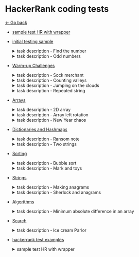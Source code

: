 # HackerRank coding tests

[<- Go back](../README.md)


- [sample test HR with wrapper](sample.php)

- [initial testing sample](initial-testing.php)

    <details><summary>task description - Find the number</summary>
    <img src="screenshots/tests-sample-questions-find-th-number-2019-03-11-15_44_38.png" alt="Find the number" width=100%> 
    </details>
    
    <details><summary>task description - Odd numbers</summary>
    <img src="screenshots/tests-sample-questions-odd-numbers-2019-03-11-15_50_37.png" alt="Odd numbers" width=100%> 
    </details>

- [Warm-up Challenges](warm-up-challenges.php)

    <details><summary>task description - Sock merchant</summary>
    <img src="screenshots/challenges-sock-merchant-problem-2019-03-11-16_11_22.png" alt="Sock merchant" width=100%> 
    </details>
    
    <details><summary>task description - Counting valleys</summary>
    <img src="screenshots/challenges-counting-valleys-problem-2019-03-11-16_34_04.png" alt="Counting valleys" width=100%> 
    </details>

    <details><summary>task description - Jumping on the clouds</summary>
    <img src="screenshots/challenges-jumping-on-the-clouds-problem-2019-03-11-18_09_47.png" alt="Jumping on the clouds" width=100%> 
    </details>

    <details><summary>task description - Repeated string</summary>
    <img src="screenshots/challenges-repeated-string-problem-2019-03-11-18_44_42.png" alt="Repeated string" width=100%> 
    </details>
    
- [Arrays](arrays.php)

    <details><summary>task description - 2D array</summary>
    <img src="screenshots/challenges-2d-array-problem-2019-03-11-22_56_30.png" alt="2D array" width=100%> 
    </details>
    
    <details><summary>task description - Array left rotation</summary>
    <img src="screenshots/challenges-ctci-array-left-rotation-problem-2019-03-11-23_36_38.png" alt="Array left rotation" width=100%> 
    </details>

    <details><summary>task description - New Year chaos</summary>
    <img src="screenshots/challenges-new-year-chaos-problem-2019-03-12-10_19_01.png" alt="New Year chaos" width=100%> 
    </details>

- [Dictionaries and Hashmaps](dictionaries-and-hashmaps.php)

    <details><summary>task description - Ransom note</summary>
    <img src="screenshots/challenges-ctci-ransom-note-problem-2019-03-12-22_50_57.png" alt="Ransom note" width=100%> 
    </details>
    
    <details><summary>task description - Two strings</summary>
    <img src="screenshots/challenges-two-strings-problem-2019-03-12-22_56_32.png" alt="Two strings" width=100%> 
    </details>

- [Sorting](sorting.php)

    <details><summary>task description - Bubble sort</summary>
    <img src="screenshots/challenges-ctci-bubble-sort-problem-2019-03-13-01_08_34.png" alt="Bubble sort" width=100%> 
    </details>
    
    <details><summary>task description - Mark and toys</summary>
    <img src="screenshots/challenges-mark-and-toys-problem-2019-03-13-01_13_08.png" alt="Mark and toys" width=100%> 
    </details>

- [Strings](strings.php)

    <details><summary>task description - Making anagrams</summary>
    <img src="screenshots/challenges-ctci-making-anagrams-problem-2019-03-14-08_49_53.png" alt="Making anagrams" width=100%> 
    </details>
    
    <details><summary>task description - Sherlock and anagrams</summary>
    <img src="screenshots/challenges-sherlock-and-anagrams-problem-2019-03-14-13_49_07.png" alt="Sherlock and anagrams" width=100%> 
    </details>

- [Algorithms](algorithms.php)

    <details><summary>task description - Minimum absolute difference in an array</summary>
    <img src="screenshots/challenges-minimum-absolute-difference-in-an-array-problem-2019-03-14-09_15_45.png" alt="Minimum absolute difference in an array" width=100%> 
    </details>

- [Search](search.php)

    <details><summary>task description - Ice cream Parlor</summary>
    <img src="screenshots/challenges-ctci-ice-cream-parlor-problem-2019-03-14-11_24_26.png" alt="Ice cream Parlor" width=100%> 
    </details>






- [hackerrank test examples](hackerrank/hackerrank.php)

    <details><summary>sample test HR with wrapper</summary>
    <img src="docs/images/single-dm-server-mode-scheme.png" alt="single DM server mode" width=100%> 
    </details>

